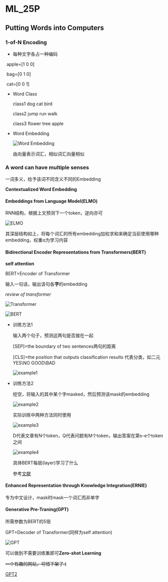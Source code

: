 # ML_25P

## 	Putting Words into Computers

### 	1-of-N Encoding

- 每种文字各占一种编码

​		apple=[1 0 0]

​		bag=[0 1 0]

​		cat=[0 0 1]

- Word Class

  class1 dog cat bird

  class2 jump run walk

  class3 flower tree apple

- Word Embedding

  ![Word Embedding](https://cdn.jsdelivr.net/gh/kkolento/images/20200803173133.png)

  由向量表示词汇，相似词汇向量相似

### A word can have multiple senses

一词多义，给予该词不同含义不同的Embedding

**Contextualized Word Embedding**

#### Embeddings from Language Model(ELMO)

RNN结构，根据上文预测下一个token，逆向亦可

![ELMO](https://cdn.jsdelivr.net/gh/kkolento/images/20200803173208.png)

其深层结构如上，将每个词汇的所有embedding加权求和来确定当前使用哪种embedding，权重α为学习内容

#### Bidirectional Encoder Representations from Transformers(BERT)

**self attention**

BERT=Encoder of Transformer

输入一句话，输出该句各**字**的embedding

*review of transformer*

![Transformer](https://cdn.jsdelivr.net/gh/kkolento/images/20200803173233.png)

![BERT](https://cdn.jsdelivr.net/gh/kkolento/images/20200803173347.png)

- 训练方法1

  输入两个句子，预测这两句是否接在一起

  [SEP]=the boundary of two sentences两句的距离

  [CLS]=the position that outputs classification results 代表分类，如二元YES\NO GOOD\BAD

  ![example1](https://cdn.jsdelivr.net/gh/kkolento/images/20200803173443.png)

- 训练方法2

  挖空，将输入的其中某个字masked，然后预测该mask的embedding

  ![example2](https://cdn.jsdelivr.net/gh/kkolento/images/20200803173510.png)

  实际训练中两种方法同时使用

  ![example3](https://cdn.jsdelivr.net/gh/kkolento/images/20200803173542.png)

  D代表文章有N个token，Q代表问题有M个token，输出答案在第s-e个token之间

  ![example4](https://cdn.jsdelivr.net/gh/kkolento/images/20200803173705.png)

  具体BERT每层(layer)学习了什么

  参考[文献](https://arxiv.org/abs/1905.05950)


#### Enhanced Representation through Knowledge Integration(ERNIE)

专为中文设计，mask时mask一个词汇而非单字

#### Generative Pre-Traning(GPT)

所需参数为BERT的5倍

GPT=Decoder of Transformer(同样为self attention)

![GPT](https://cdn.jsdelivr.net/gh/kkolento/images/20200803173625.png)

可以做到不需要训练集即可**Zero-shot Learning**

~~一个有趣的网站，可惜下架了:(~~

[GPT2](talktotransformer.com)





